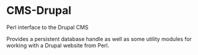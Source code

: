 # CMS-Drupal
Perl interface to the Drupal CMS

Provides a persistent database handle as well as some utility modules for working with a Drupal website from Perl.
